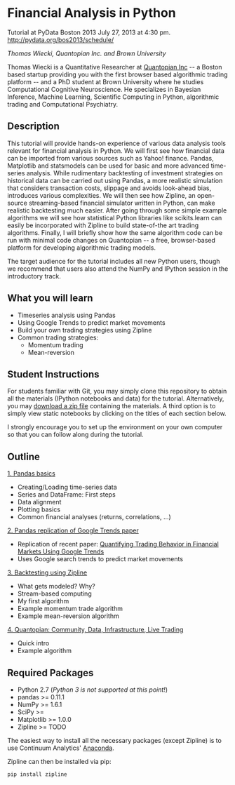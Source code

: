 Financial Analysis in Python
============================

Tutorial at PyData Boston 2013 July 27, 2013 at 4:30 pm.
http://pydata.org/bos2013/schedule/

*Thomas Wiecki, Quantopian Inc. and Brown University*

Thomas Wiecki is a Quantitative
Researcher at [Quantopian Inc](https://www.quantopian.com) -- a Boston
based startup providing you with the first browser based algorithmic
trading platform -- and a PhD student at Brown University where he
studies Computational Cognitive Neuroscience. He specializes in
Bayesian Inference, Machine Learning, Scientific Computing in Python,
algorithmic trading and Computational Psychiatry.

Description
-----------

This tutorial will provide hands-on experience of various data
analysis tools relevant for financial analysis in Python. We will
first see how financial data can be imported from various sources such
as Yahoo! finance. Pandas, Matplotlib and statsmodels can be used for
basic and more advanced time-series analysis. While rudimentary
backtesting of investment strategies on historical data can be carried
out using Pandas, a more realistic simulation that considers
transaction costs, slippage and avoids look-ahead bias, introduces
various complexities. We will then see how Zipline, an open-source
streaming-based financial simulator written in Python, can make
realistic backtesting much easier. After going through some simple
example algorithms we will see how statistical Python libraries like
scikits.learn can easily be incorporated with Zipline to build
state-of-the art trading algorithms. Finally, I will briefly show how
the same algorithm code can be run with minimal code changes on
Quantopian -- a free, browser-based platform for developing
algorithmic trading models.

The target audience for the tutorial includes all new Python users,
though we recommend that users also attend the NumPy and IPython
session in the introductory track.

What you will learn
-------------------

* Timeseries analysis using Pandas
* Using Google Trends to predict market movements
* Build your own trading strategies using Zipline
* Common trading strategies:
   * Momentum trading
   * Mean-reversion

Student Instructions
--------------------

For students familiar with Git, you may simply clone this repository
to obtain all the materials (IPython notebooks and data) for the
tutorial. Alternatively, you may [download a zip
file](https://github.com/twiecki/financial-analysis-pyton-tutorial/archive/master.zip)
containing the materials. A third option is to simply view static
notebooks by clicking on the titles of each section below.

I strongly encourage you to set up the environment on your own
computer so that you can follow along during the tutorial.

Outline
-------

[1. Pandas
basics](http://nbviewer.ipython.org/urls/raw.github.com/twiecki/financial-analysis-pyton-tutorial/master/1.%2520Pandas%2520Basics.ipynb)
* Creating/Loading time-series data
* Series and DataFrame: First steps
* Data alignment
* Plotting basics
* Common financial analyses (returns, correlations, ...)

[2. Pandas replication of Google Trends
paper](http://nbviewer.ipython.org/urls/raw.github.com/twiecki/financial-analysis-pyton-tutorial/master/2.%2520Pandas%2520replication%2520of%2520Google%2520Trends%2520paper.ipynb)
* Replication of recent paper: [Quantifying Trading Behavior in Financial Markets Using Google Trends](http://www.nature.com/srep/2013/130425/srep01684/pdf/srep01684.pdf)
* Uses Google search trends to predict market movements

[3. Backtesting using
Zipline](https://raw.github.com/twiecki/financial-analysis-pyton-tutorial/master/3.%20Backtesting%20using%20Zipline.ipynb)
* What gets modeled? Why?
* Stream-based computing
* My first algorithm
* Example momentum trade algorithm
* Example mean-reversion algorithm

[4. Quantopian: Community, Data, Infrastructure, Live Trading](https://www.quantopian.com)
* Quick intro
* Example algorithm

Required Packages
-----------------

* Python 2.7 (*Python 3 is not supported at this point!*)
* pandas >= 0.11.1
* NumPy >= 1.6.1
* SciPy >=
* Matplotlib >= 1.0.0
* Zipline >= TODO

The easiest way to install all the necessary packages (except Zipline) is
to use Continuum Analytics' [Anaconda](http://docs.continuum.io/anaconda/install.html).

Zipline can then be installed via pip:
```
pip install zipline
```
